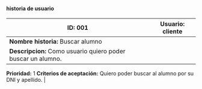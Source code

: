 
#### historia de usuario   
**ID:** 001 | **Usuario:** cliente                               
| ---- | ------------ | 
**Nombre historia:** Buscar alumno |
**Descripcion:** Como usuario quiero poder buscar un alumno. |
**Prioridad:** 1
**Criterios de aceptación:** Quiero poder buscar al alumno por su DNI y apellido. |


